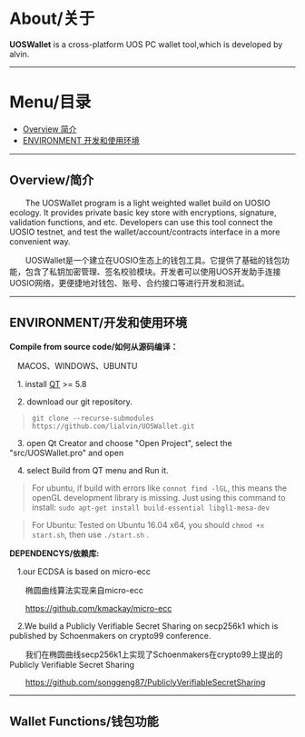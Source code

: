 # About/关于

**UOSWallet** is a cross-platform UOS PC wallet tool,which is developed by alvin.

  
-------------------------------

# Menu/目录
+ [Overview  简介](#1)
+ [ENVIRONMENT  开发和使用环境](#2)

------------------------------

<h2 id="1">Overview/简介</h2>

&emsp;&emsp;The UOSWallet program is a light weighted wallet build on UOSIO ecology. It provides private basic key store with encryptions, signature, validation functions, and etc. Developers can use this tool connect the UOSIO testnet, and test the wallet/account/contracts interface in a more convenient way.

&emsp;&emsp;UOSWallet是一个建立在UOSIO生态上的钱包工具。它提供了基础的钱包功能，包含了私钥加密管理、签名校验模块。开发者可以使用UOS开发助手连接UOSIO网络，更便捷地对钱包、账号、合约接口等进行开发和测试。


------------------------------
<h2 id="2">ENVIRONMENT/开发和使用环境</h2>

**Compile from source code/如何从源码编译：**

&emsp;MACOS、WINDOWS、UBUNTU

&emsp;1. install [QT](https://www.qt.io/download) >= 5.8

&emsp;2. download our git repository.
>`git clone --recurse-submodules https://github.com/lialvin/UOSWallet.git`

&emsp;3. open Qt Creator and choose "Open Project", select the "src/UOSWallet.pro" and open

&emsp;4. select Build from QT menu and Run it.


> For ubuntu, if build with errors like `connot find -lGL`, this means the openGL development library is missing.
Just using this command to install:
`sudo apt-get install build-essential libgl1-mesa-dev`



> For Ubuntu: Tested on Ubuntu 16.04 x64, you should `chmod +x start.sh`, then use `./start.sh` . 


**DEPENDENCYS/依赖库:**

&emsp;1.our ECDSA is based on micro-ecc

&emsp;&emsp;椭圆曲线算法实现来自micro-ecc

&emsp;&emsp;https://github.com/kmackay/micro-ecc

&emsp;2.We build a Publicly Verifiable Secret Sharing on secp256k1 which is published by Schoenmakers on crypto99 conference.

&emsp;&emsp;我们在椭圆曲线secp256k1上实现了Schoenmakers在crypto99上提出的Publicly Verifiable Secret Sharing

&emsp;&emsp;https://github.com/songgeng87/PubliclyVerifiableSecretSharing


------------------------------

<h2 id="3">Wallet Functions/钱包功能</h2>


